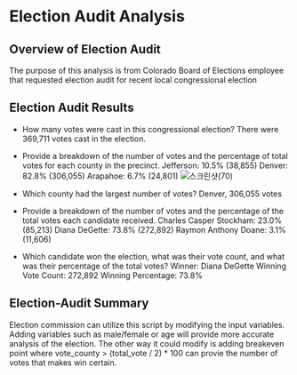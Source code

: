 # Election Audit Analysis
## Overview of Election Audit
The purpose of this analysis is from Colorado Board of Elections employee that requested election audit for recent local congressional election

## Election Audit Results
- How many votes were cast in this congressional election? 
There were 369,711 votes cast in the election.

- Provide a breakdown of the number of votes and the percentage of total votes for each county in the precinct.
Jefferson: 10.5% (38,855)
Denver: 82.8% (306,055)
Arapahoe: 6.7% (24,801)
![스크린샷(70)](https://user-images.githubusercontent.com/85276431/126020150-3fbe8de8-8ea6-44be-901b-c64b19f31946.png)
- Which county had the largest number of votes?
Denver, 306,055 votes

- Provide a breakdown of the number of votes and the percentage of the total votes each candidate received.
Charles Casper Stockham: 23.0% (85,213)
Diana DeGette: 73.8% (272,892)
Raymon Anthony Doane: 3.1% (11,606)

- Which candidate won the election, what was their vote count, and what was their percentage of the total votes?
Winner: Diana DeGette
Winning Vote Count: 272,892
Winning Percentage: 73.8%

## Election-Audit Summary
Election commission can utilize this script by modifying the input variables. Adding variables such as male/female or age will provide more accurate analysis of the election. The other way it could modify is adding breakeven point where vote_county > (total_vote / 2) * 100 can provie the number of votes that makes win certain. 
